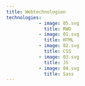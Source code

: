 ```yaml
---
title: Webtechnologien
technologies:
            - image: 05.svg
              title: RWD
            - image: 01.svg
              title: HTML
            - image: 02.svg
              title: CSS
            - image: 03.svg
              title: JS
            - image: 04.svg
              title: Sass
---
```

